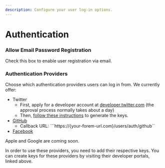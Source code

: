```yaml
---
description: Configure your user log-in options.
---
```


# Authentication

### Allow Email Password Registration

Check this box to enable user registration via email.

### Authentication Providers

Choose which authentication providers users can log in from. We currently offer:

* Twitter
  * First, apply for a developer account at [developer.twitter.com](http://developer.twitter.com/) \(the approval process normally takes about a day\)
  * Then, [follow these instructions](https://developer.twitter.com/en/docs/authentication/guides/log-in-with-twitter) to generate the keys.
* [GitHub](https://docs.github.com/en/developers/apps/creating-an-oauth-app)
  * Callback URL: ```https://{your-forem-url.com}/users/auth/github``
* [Facebook](https://developers.facebook.com/docs/apps)

Apple and Google are coming soon.

In order to use these providers, you need to add their respective keys. You can create keys for these providers by visiting their developer portals, linked above.


